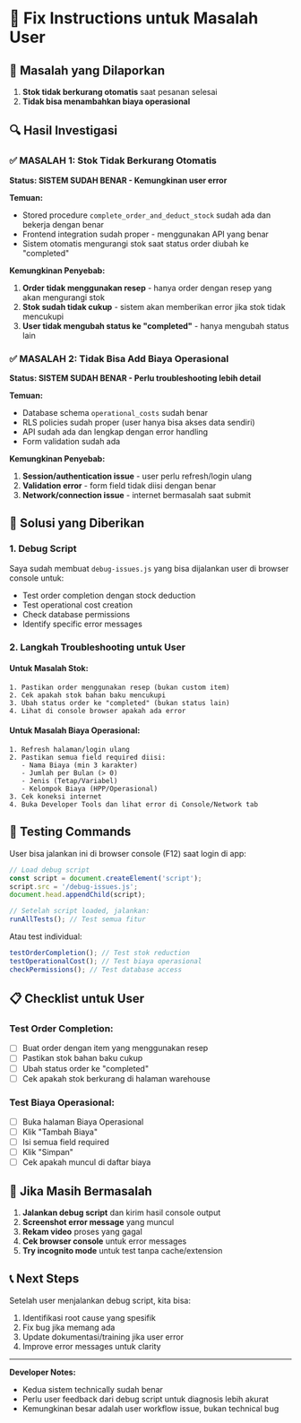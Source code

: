 # 🔧 Fix Instructions untuk Masalah User

## 🎯 Masalah yang Dilaporkan
1. **Stok tidak berkurang otomatis** saat pesanan selesai
2. **Tidak bisa menambahkan biaya operasional**

## 🔍 Hasil Investigasi

### ✅ MASALAH 1: Stok Tidak Berkurang Otomatis
**Status: SISTEM SUDAH BENAR - Kemungkinan user error**

**Temuan:**
- Stored procedure `complete_order_and_deduct_stock` sudah ada dan bekerja dengan benar
- Frontend integration sudah proper - menggunakan API yang benar
- Sistem otomatis mengurangi stok saat status order diubah ke "completed"

**Kemungkinan Penyebab:**
1. **Order tidak menggunakan resep** - hanya order dengan resep yang akan mengurangi stok
2. **Stok sudah tidak cukup** - sistem akan memberikan error jika stok tidak mencukupi
3. **User tidak mengubah status ke "completed"** - hanya mengubah status lain

### ✅ MASALAH 2: Tidak Bisa Add Biaya Operasional  
**Status: SISTEM SUDAH BENAR - Perlu troubleshooting lebih detail**

**Temuan:**
- Database schema `operational_costs` sudah benar
- RLS policies sudah proper (user hanya bisa akses data sendiri)
- API sudah ada dan lengkap dengan error handling
- Form validation sudah ada

**Kemungkinan Penyebab:**
1. **Session/authentication issue** - user perlu refresh/login ulang
2. **Validation error** - form field tidak diisi dengan benar
3. **Network/connection issue** - internet bermasalah saat submit

## 🚀 Solusi yang Diberikan

### 1. Debug Script
Saya sudah membuat `debug-issues.js` yang bisa dijalankan user di browser console untuk:
- Test order completion dengan stock deduction
- Test operational cost creation
- Check database permissions
- Identify specific error messages

### 2. Langkah Troubleshooting untuk User

#### Untuk Masalah Stok:
```
1. Pastikan order menggunakan resep (bukan custom item)
2. Cek apakah stok bahan baku mencukupi
3. Ubah status order ke "completed" (bukan status lain)
4. Lihat di console browser apakah ada error
```

#### Untuk Masalah Biaya Operasional:
```
1. Refresh halaman/login ulang
2. Pastikan semua field required diisi:
   - Nama Biaya (min 3 karakter)
   - Jumlah per Bulan (> 0)
   - Jenis (Tetap/Variabel)
   - Kelompok Biaya (HPP/Operasional)
3. Cek koneksi internet
4. Buka Developer Tools dan lihat error di Console/Network tab
```

## 🧪 Testing Commands

User bisa jalankan ini di browser console (F12) saat login di app:

```javascript
// Load debug script
const script = document.createElement('script');
script.src = '/debug-issues.js';
document.head.appendChild(script);

// Setelah script loaded, jalankan:
runAllTests(); // Test semua fitur
```

Atau test individual:
```javascript
testOrderCompletion(); // Test stok reduction
testOperationalCost(); // Test biaya operasional
checkPermissions(); // Test database access
```

## 📋 Checklist untuk User

### Test Order Completion:
- [ ] Buat order dengan item yang menggunakan resep
- [ ] Pastikan stok bahan baku cukup
- [ ] Ubah status order ke "completed"
- [ ] Cek apakah stok berkurang di halaman warehouse

### Test Biaya Operasional:
- [ ] Buka halaman Biaya Operasional
- [ ] Klik "Tambah Biaya"
- [ ] Isi semua field required
- [ ] Klik "Simpan"
- [ ] Cek apakah muncul di daftar biaya

## 🔧 Jika Masih Bermasalah

1. **Jalankan debug script** dan kirim hasil console output
2. **Screenshot error message** yang muncul
3. **Rekam video** proses yang gagal
4. **Cek browser console** untuk error messages
5. **Try incognito mode** untuk test tanpa cache/extension

## 📞 Next Steps

Setelah user menjalankan debug script, kita bisa:
1. Identifikasi root cause yang spesifik
2. Fix bug jika memang ada
3. Update dokumentasi/training jika user error
4. Improve error messages untuk clarity

---

**Developer Notes:**
- Kedua sistem technically sudah benar
- Perlu user feedback dari debug script untuk diagnosis lebih akurat
- Kemungkinan besar adalah user workflow issue, bukan technical bug